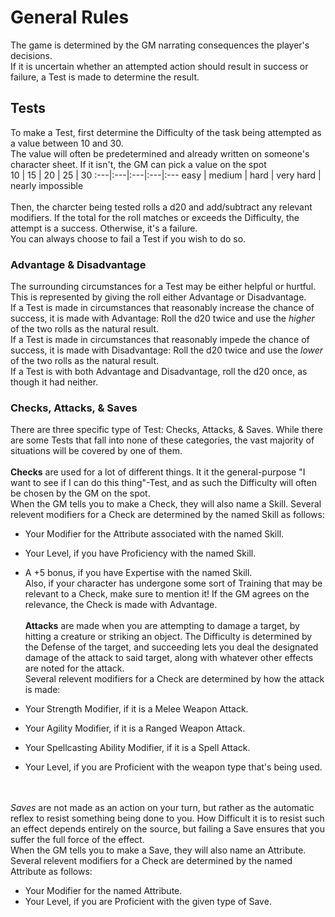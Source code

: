 # General Rules 
The game is determined by the GM narrating consequences the player's decisions. <br>
If it is uncertain whether an attempted action should result in success or failure, a Test is made to determine the result.

## Tests
To make a Test, first determine the Difficulty of the task being attempted as a value between 10 and 30. <br>
The value will often be predetermined and already written on someone's character sheet. If it isn't, the GM can pick a value on the spot <br>
10 | 15 | 20 | 25 | 30
:---|:---|:---|:---|:---
easy | medium | hard | very hard | nearly impossible
<br><br>
Then, the charcter being tested rolls a d20 and add/subtract any relevant modifiers. If the total for the roll matches or exceeds the Difficulty, the attempt is a success. Otherwise, it's a failure. <br>
You can always choose to fail a Test if you wish to do so.

### Advantage & Disadvantage
The surrounding circumstances for a Test may be either helpful or hurtful. This is represented by giving the roll either Advantage or Disadvantage. <br>
If a Test is made in circumstances that reasonably increase the chance of success, it is made with Advantage: Roll the d20 twice and use the *higher* of the two rolls as the natural result. <br>
If a Test is made in circumstances that reasonably impede the chance of success, it is made with Disadvantage: Roll the d20 twice and use the *lower* of the two rolls as the natural result. <br>
If a Test is with both Advantage and Disadvantage, roll the d20 once, as though it had neither.

### Checks, Attacks, & Saves
There are three specific type of Test: Checks, Attacks, & Saves. While there are some Tests that fall into none of these categories, the vast majority of situations will be covered by one of them.
<br><br>
**Checks** are used for a lot of different things. It it the general-purpose "I want to see if I can do this thing"-Test, and as such the Difficulty will often be chosen by the GM on the spot. <br>
When the GM tells you to make a Check, they will also name a Skill. Several relevent modifiers for a Check are determined by the named Skill as follows:
 + Your Modifier for the Attribute associated with the named Skill.
 + Your Level, if you have Proficiency with the named Skill.
 + A +5 bonus, if you have Expertise with the named Skill. <br>
 Also, if your character has undergone some sort of Training that may be relevant to a Check, make sure to mention it! If the GM agrees on the relevance, the Check is made with Advantage.
<br><br>
**Attacks** are made when you are attempting to damage a target, by hitting a creature or striking an object. The Difficulty is determined by the Defense of the target, and succeeding lets you deal the designated damage of the attack to said target, along with whatever other effects are noted for the attack. <br>
Several relevent modifiers for a Check are determined by how the attack is made:

 + Your Strength Modifier, if it is a Melee Weapon Attack.
 + Your Agility Modifier, if it is a Ranged Weapon Attack.
 + Your Spellcasting Ability Modifier, if it is a Spell Attack.
 + Your Level, if you are Proficient with the weapon type that's being used.

<br><br>
*Saves* are not made as an action on your turn, but rather as the automatic reflex to resist something being done to you. How Difficult it is to resist such an effect depends entirely on the source, but failing a Save ensures that you suffer the full force of the effect. <br>
When the GM tells you to make a Save, they will also name an Attribute. Several relevent modifiers for a Check are determined by the named Attribute as follows:

 + Your Modifier for the named Attribute.
 + Your Level, if you are Proficient with the given type of Save.